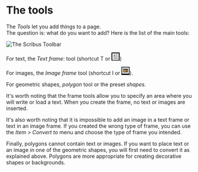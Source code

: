 # The tools

The _Tools_ let you add things to a page.  
The question is: what do you want to add? Here is the list of the main tools:

![The Scribus Toolbar](tools//toolbar-en.png)

For text, the _Text frame_: tool (shortcut T or ![](tools//tool-text.png))

For images, the _Image frame_ tool (shortcut I or ![](tools//tool-image.png)).

For geometric shapes, _polygon_ tool or the preset _shapes_.

It's worth noting that the frame tools allow you to specify an area where you will write or load a text. When you create the frame, no text or images are inserted.

It's also worth noting that it is impossible to add an image in a text frame or text in an image frame. If you created the wrong type of frame, you can use the _Item > Convert to_ menu and choose the type of frame you intended.

Finally, polygons cannot contain text or images. If you want to place text or an image in one of the geometric shapes, you will first need to convert it as explained above. Polygons are more appropriate for creating decorative shapes or backgrounds.

